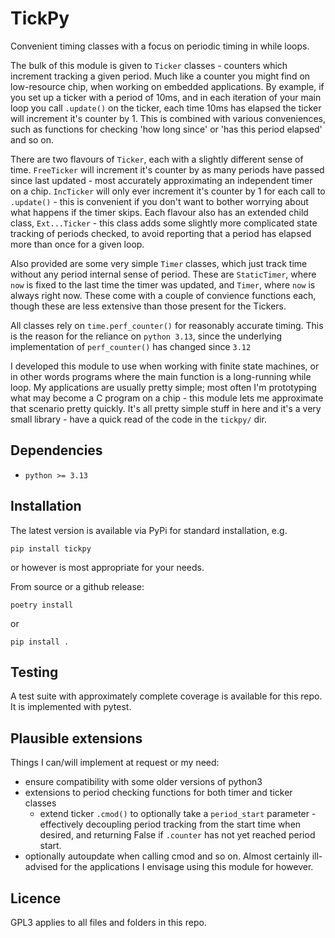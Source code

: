 # TickPy

Convenient timing classes with a focus on periodic timing in while loops.

The bulk of this module is given to `Ticker` classes - counters which increment tracking a given period. Much like a counter you might find on low-resource chip, when working on embedded applications. By example, if you set up a ticker with a period of 10ms, and in each iteration of your main loop you call `.update()` on the ticker, each time 10ms has elapsed the ticker will increment it's counter by 1. This is combined with various conveniences, such as functions for checking 'how long since' or 'has this period elapsed' and so on.

There are two flavours of `Ticker`, each with a slightly different sense of time. `FreeTicker` will increment it's counter by as many periods have passed since last updated - most accurately approximating an independent timer on a chip. `IncTicker` will only ever increment it's counter by 1 for each call to `.update()` - this is convenient if you don't want to bother worrying about what happens if the timer skips. Each flavour also has an extended child class, `Ext...Ticker` - this class adds some slightly more complicated state tracking of periods checked, to avoid reporting that a period has elapsed more than once for a given loop.

Also provided are some very simple `Timer` classes, which just track time without any period internal sense of period. These are `StaticTimer`, where `now` is fixed to the last time the timer was updated, and `Timer`, where `now` is always right now. These come with a couple of convience functions each, though these are less extensive than those present for the Tickers.

All classes rely on `time.perf_counter()` for reasonably accurate timing. This is the reason for the reliance on `python 3.13`, since the underlying implementation of `perf_counter()` has changed since `3.12`

I developed this module to use when working with finite state machines, or in other words programs where the main function is a long-running while loop. My applications are usually pretty simple; most often I'm prototyping what may become a C program on a chip - this module lets me approximate that scenario pretty quickly. It's all pretty simple stuff in here and it's a very small library - have a quick read of the code in the `tickpy/` dir.

## Dependencies

- `python >= 3.13`

## Installation

The latest version is available via PyPi for standard installation, e.g.
```
pip install tickpy
```
or however is most appropriate for your needs.

From source or a github release:
```
poetry install
```
or
```
pip install .
```

## Testing

A test suite with approximately complete coverage is available for this repo. It is implemented with pytest.

## Plausible extensions

Things I can/will implement at request or my need:
  - ensure compatibility with some older versions of python3
  - extensions to period checking functions for both timer and ticker classes
    - extend ticker `.cmod()` to optionally take a `period_start` parameter - effectively decoupling period tracking from the start time when desired, and returning False if `.counter` has not yet reached period start.
  - optionally autoupdate when calling cmod and so on. Almost certainly ill-advised for the applications I envisage using this module for however.

## Licence

GPL3 applies to all files and folders in this repo.
